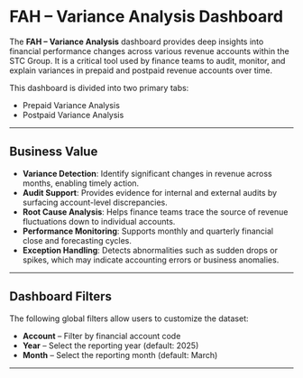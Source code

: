 # FAH – Variance Analysis Dashboard

The **FAH – Variance Analysis** dashboard provides deep insights into financial performance changes across various revenue accounts within the STC Group. It is a critical tool used by finance teams to audit, monitor, and explain variances in prepaid and postpaid revenue accounts over time.

This dashboard is divided into two primary tabs:

- Prepaid Variance Analysis
- Postpaid Variance Analysis

---

## Business Value

- **Variance Detection**: Identify significant changes in revenue across months, enabling timely action.
- **Audit Support**: Provides evidence for internal and external audits by surfacing account-level discrepancies.
- **Root Cause Analysis**: Helps finance teams trace the source of revenue fluctuations down to individual accounts.
- **Performance Monitoring**: Supports monthly and quarterly financial close and forecasting cycles.
- **Exception Handling**: Detects abnormalities such as sudden drops or spikes, which may indicate accounting errors or business anomalies.


---

## Dashboard Filters

The following global filters allow users to customize the dataset:

- **Account** – Filter by financial account code
- **Year** – Select the reporting year (default: 2025)
- **Month** – Select the reporting month (default: March)

---
